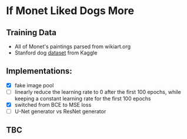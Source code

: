 # If Monet Liked Dogs More

## Training Data

- All of Monet's paintings parsed from wikiart.org
- Stanford dog [dataset](https://www.kaggle.com/jessicali9530/stanford-dogs-dataset) from Kaggle

## Implementations:

- [x] fake image pool
- [ ] linearly reduce the learning rate to 0 after the first 100 epochs, while keeping a constant learning rate for the first 100 epochs
- [x] switched from BCE to MSE loss
- [ ] U-Net generator vs ResNet generator

## TBC
